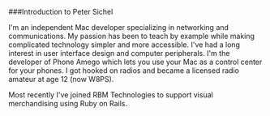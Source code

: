 ###Introduction to Peter Sichel

I'm an independent Mac developer specializing in networking and communications. My passion has been to teach by example while making complicated technology simpler and more accessible. I've had a long interest in user interface design and computer peripherals. I'm the developer of Phone Amego which lets you use your Mac as a control center for your phones. I got hooked on radios and became a licensed radio amateur at age 12 (now W8PS).

Most recently I've joined RBM Technologies to support visual merchandising using Ruby on Rails.
